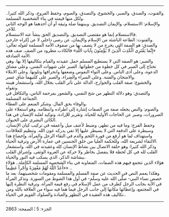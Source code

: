 ------------------------------------------------------------------------

والقنوت، والصدق، والصبر، والخشوع، والتصدق، والصوم، وحفظ الفروج، وذكر
الله كثيرا.. ولكل منها قيمته في بناء الشخصية المسلمة.  
والإسلام: الاستسلام، والإيمان التصديق. وبينهما صلة وثيقة أو أن أحدهما هو
الوجه الثاني للآخر.  
فالاستسلام إنما هو مقتضى التصديق. والتصديق الحق ينشأ عنه الاستسلام.  
والقنوت: الطاعة الناشئة من الإسلام والإيمان، عن رضى داخلي لا عن إكراه
خارجي.  
والصدق: هو الصفة التي يخرج من لا يتصف بها من صفوف الأمة المسلمة لقوله
تعالى: «إِنَّما يَفْتَرِي الْكَذِبَ الَّذِينَ لا يُؤْمِنُونَ بِآياتِ اللَّهِ» فالكاذب مطرود من
الصف. صف هذه الأمة الصادقة.  
والصبر: هو الصفة التي لا يستطيع المسلم حمل عقيدته والقيام بتكاليفها إلا
بها. وهي تحتاج إلى الصبر في كل خطوة من خطواتها. الصبر على شهوات النفس،
وعلى مشاق الدعوة، وعلى أذى الناس. وعلى التواء النفوس وضعفها وانحرافها
وتلونها. وعلى الابتلاء والامتحان والفتنة. وعلى السراء والضراء، والصبر
على كلتيهما شاق عسر.  
والخشوع: صفة القلب والجوارح، الدالة على تأثر القلب بجلال الله، واستشعار
هيبته وتقواه.  
والتصدق: وهو دلالة التطهر من شح النفس، والشعور بمرحمة الناس، والتكافل في
الجماعة المسلمة.  
والوفاء بحق المال. وشكر المنعم على العطاء.  
والصوم: والنص يجعله صفة من الصفات إشارة إلى اطراده وانتظامه. وهو استعلاء
على الضرورات، وصبر عن الحاجات الأولية للحياة. وتقرير للإرادة، وتوكيد
لغلبة الإنسان في هذا الكائن البشري على الحيوان.  
وحفظ الفرج: وما فيه من تطهر، وضبط لأعنف ميل وأعمقه في تركيب كيان
الإنسان، وسيطرة على الدفعة التي لا يسيطر عليها إلا تقي يدركه عون الله.
وتنظيم للعلاقات، واستهداف لما هو أرفع من فورة اللحم والدم في التقاء
الرجل والمرأة، وإخضاع هذا الالتقاء لشريعة الله، وللحكمة العليا من خلق
الجنسين في عمارة الأرض وترقية الحياة.  
وذكر الله كثيرا: وهو حلقة الاتصال بين نشاط الإنسان كله وعقيدته في الله.
واستشعار القلب لله في كل لحظة فلا ينفصل بخاطر ولا حركة عن العروة الوثقى.
وإشراق القلب ببشاشة الذكر، الذي يسكب فيه النور والحياة.  
هؤلاء الذين تتجمع فيهم هذه الصفات، المتعاونة في بناء الشخصية المسلمة
الكاملة.. هؤلاء «أَعَدَّ اللَّهُ لَهُمْ مَغْفِرَةً وَأَجْراً عَظِيماً» ..  
وهكذا يعمم النص في الحديث عن صفة المسلم والمسلمة ومقومات شخصيتهما، بعد
ما خصص نساء النبي- صلّى الله عليه وسلّم- في أول هذا الشوط من السورة. وتذكر
المرأة في الآية بجانب الرجل كطرف من عمل الإسلام في رفع قيمة المرأة،
وترقية النظرة إليها في المجتمع، وإعطائها مكانها إلى جانب الرجل فيما هما
فيه سواء من العلاقة بالله ومن تكاليف هذه العقيدة في التطهر والعبادة
والسلوك القويم في الحياة..

------------------------------------------------------------------------

الجزء: 5 ¦ الصفحة: 2863
